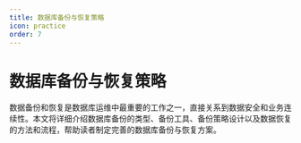 ```yaml
---
title: 数据库备份与恢复策略
icon: practice
order: 7
---
```


# 数据库备份与恢复策略

数据备份和恢复是数据库运维中最重要的工作之一，直接关系到数据安全和业务连续性。本文将详细介绍数据库备份的类型、备份工具、备份策略设计以及数据恢复的方法和流程，帮助读者制定完善的数据库备份与恢复方案。
